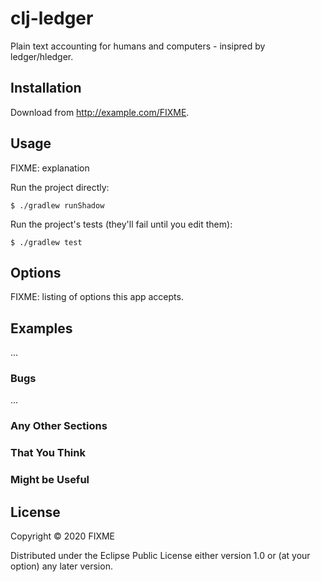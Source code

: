 # clj-ledger

Plain text accounting for humans and computers - insipred by ledger/hledger.

## Installation

Download from http://example.com/FIXME.

## Usage

FIXME: explanation

Run the project directly:

    $ ./gradlew runShadow

Run the project's tests (they'll fail until you edit them):

    $ ./gradlew test

## Options

FIXME: listing of options this app accepts.

## Examples

...

### Bugs

...

### Any Other Sections
### That You Think
### Might be Useful

## License

Copyright © 2020 FIXME

Distributed under the Eclipse Public License either version 1.0 or (at
your option) any later version.
